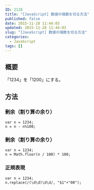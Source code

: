 ```yaml
---
ID: 2128
title: "[JavaScript] 数値の端数を切る方法"
published: false
date: 2015-11-28 11:44:03
updated: 2015-11-28 11:44:03
slug: "[JavaScript] 数値の端数を切る方法"
categories:
  - JavaScript
tags: []
---
```


<!--more-->
<h2>概要</h2>
「1234」を「1200」にする。
<h2>方法</h2>
<h3>剰余（割り算の余り）</h3>
<pre class=""><code>var n = 1234;
n = n - n%100;</code></pre>

<h3>剰余（割り算の余り）</h3>
<pre class=""><code>var n = 1234;
n = Math.floor(n / 100) * 100;</code></pre>

<h3>正規表現</h3>
<pre class=""><code>var n = 1234;
n.replace(/(\d\d)\d\d/, "$1"+"00");</code></pre>
